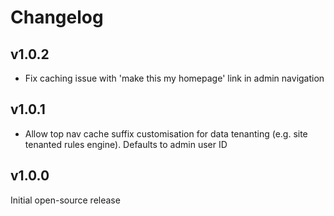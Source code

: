 # Changelog

## v1.0.2

* Fix caching issue with 'make this my homepage' link in admin navigation

## v1.0.1

* Allow top nav cache suffix customisation for data tenanting (e.g. site tenanted rules engine). Defaults to admin user ID

## v1.0.0

Initial open-source release


